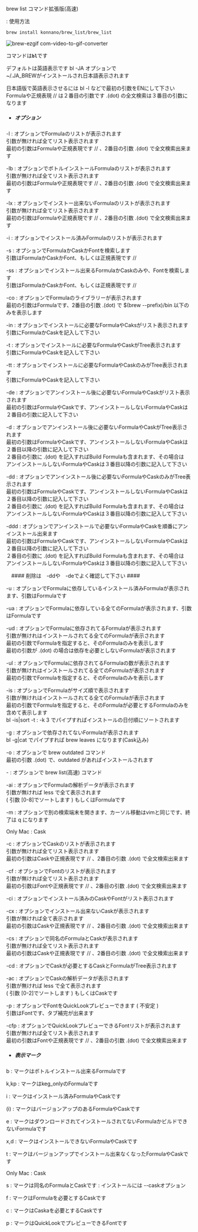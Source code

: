 brew list コマンド拡張版(高速)

: 使用方法

```
brew install konnano/brew_list/brew_list
```

![brew-ezgif com-video-to-gif-converter](https://github.com/konnano/brew_list/assets/73874687/10f3a2f8-9c02-46dc-a759-71a76304f131)


コマンドは<strong>`bl`</strong>です


デフォルトは英語表示です bl -JA オプションで  
~/.JA_BREWがインストールされ日本語表示されます

日本語版で英語表示させるには bl -l などで最初の引数をENにして下さい  
Formulaや正規表現 // は２番目の引数です .(dot) の全文検索は３番目の引数になります

- ##### オプション

-l : オプションでFormulaのリストが表示されます  
引数が無ければ全てリスト表示されます  
最初の引数はFormulaや正規表現です // 、2番目の引数 .(dot) で全文検索出来ます

-lb : オプションでボトルインストールFormulaのリストが表示されます  
引数が無ければ全てリスト表示されます  
最初の引数はFormulaや正規表現です // 、2番目の引数 .(dot) で全文検索出来ます

-lx : オプションでインストー出来ないFormulaのリストが表示されます  
引数が無ければ全てリスト表示されます  
最初の引数はFormulaや正規表現です // 、2番目の引数 .(dot) で全文検索出来ます

-i : オプションでインストール済みFormulaのリストが表示されます

-s : オプションでFormulaかCaskかFontを検索します  
引数はFormulaかCaskかFont、もしくは正規表現です //

-ss : オプションでインストール出来るFormulaかCaskのみや、Fontを検索します  
引数はFormulaかCaskかFont、もしくは正規表現です //

-co : オプションでFormulaのライブラリーが表示されます  
最初の引数はFormulaです、2番目の引数 .(dot) で $(brew --prefix)/bin 以下のみを表示します

-in : オプションでインストールに必要なFormulaやCaksがリスト表示されます  
引数にFormulaかCaskを記入して下さい

-t : オプションでインストールに必要なFormulaやCaskがTree表示されます  
引数にFormulaやCaskを記入して下さい

-tt : オプションでインストールに必要なFormulaやCaskのみがTree表示されます  
引数にFormulaやCaskを記入して下さい

-de : オプションでアンインストール後に必要ないFormulaやCaskがリスト表示されます  
最初の引数はFormulaやCaskです、アンインストールしないFormulaやCaskは２番目の引数に記入して下さい

-d : オプションでアンインストール後に必要ないFormulaやCaskがTree表示されます  
最初の引数はFormulaやCaskです、アンインストールしないFormulaやCaskは２番目以降の引数に記入して下さい  
２番目の引数に .(dot) を記入すればBuild Formulaも含まれます、その場合は  
アンインストールしないFormulaやCaskは３番目以降の引数に記入して下さい

-dd : オプションでアンインストール後に必要ないFormulaやCaskのみがTree表示されます  
最初の引数はFormulaやCaskです、アンインストールしないFormulaやCaskは２番目以降の引数に記入して下さい  
２番目の引数に .(dot) を記入すればBuild Formulaも含まれます、その場合は  
アンインストールしないFormulaやCaskは３番目以降の引数に記入して下さい

-ddd : オプションでアンインストールで必要ないFormulaやCaskを順番にアンインストール出来ます  
最初の引数はFormulaやCaskです、アンインストールしないFormulaやCaskは２番目以降の引数に記入して下さい  
２番目の引数に .(dot) を記入すればBuild Formulaも含まれます、その場合は  
アンインストールしないFormulaやCaskは３番目以降の引数に記入して下さい

　#### 削除は　-ddや　-deでよく確認して下さい ####

-u : オプションでFormulaに依存しているインストール済みFormulaが表示されます、引数はFormulaです

-ua : オプションでFormulaに依存している全てのFormulaが表示されます、引数はFormulaです

-ud : オプションでFormulaに依存されてるFormulaが表示されます  
引数が無けれはインストールされてる全てのFormulaが表示されます  
最初の引数でFormulaを指定すると、そのFormulaのみを表示します  
最初の引数が .(dot) の場合は依存を必要としないFormulaが表示されます

-ul : オプションでFormulaに依存されてるFormulaの数が表示されます  
引数が無けれはインストールされてる全てのFormulaが表示されます  
最初の引数でFormulaを指定すると、そのFormulaのみを表示します

-is : オプションでFormulaがサイズ順で表示されます  
引数が無けれはインストールされてる全てのFormulaが表示されます  
最初の引数でFormulaを指定すると、そのFormulaが必要とするFormulaのみを含めて表示します  
bl -is|sort -t : -k 3 でパイプすればインストールの日付順にソートされます

-g : オプションで依存されてないFormulaが表示されます  
bl -g|cat でパイプすれば brew leaves になります(Cask込み)

-o : オプションで brew outdated コマンド  
最初の引数 .(dot) で、outdated があればインストールされます

\- : オプションで brew list(高速) コマンド

-ai : オプションでFormulaの解析データが表示されます  
引数が無ければ less で全て表示されます  
( 引数 [0-8]でソートします ) もしくはFormulaです

-m : オプションで別の検索端末を開きます、カーソル移動はvimと同じです、終了は q になります

Only Mac : Cask

-c : オプションでCaskのリストが表示されます  
引数が無ければ全てリスト表示されます  
最初の引数はCaskや正規表現です // 、2番目の引数 .(dot) で全文検索出来ます

-cf : オプションでFontのリストが表示されます  
引数が無ければ全てリスト表示されます  
最初の引数はFontや正規表現です // 、2番目の引数 .(dot) で全文検索出来ます

-ci : オプションでインストール済みのCaskやFontがリスト表示されます

-cx : オプションでインストール出来ないCaskが表示されます  
引数が無ければ全て表示されます  
最初の引数はCaskや正規表現です // 、2番目の引数 .(dot) で全文検索出来ます

-cs : オプションで同名のFormulaとCaskが表示されます  
引数が無ければ全てリスト表示されます  
最初の引数はCaskや正規表現です // 、2番目の引数 .(dot) で全文検索出来ます

-cd : オプションでCaskが必要とするCaskとFormulaがTree表示されます

-ac : オプションでCaskの解析データが表示されます  
引数が無ければ less で全て表示されます  
( 引数 [0-2]でソートします ) もしくはCaskです

-p : オプションでFontをQuickLookプレビューできます ( 不安定 )  
引数はFontです、タブ補完が出来ます

-cfp : オプションでQuickLookプレビューできるFontリストが表示されます  
引数が無ければ全てリスト表示されます  
最初の引数はFontや正規表現です // 、2番目の引数 .(dot) で全文検索出来ます

- ##### 表示マーク

b : マークはボトルインストール出来るFormulaです

k,kp : マークはkeg_onlyのFormulaです

i : マークはインストール済みFormulaやCaskです

(i) : マークはバージョンアップのあるFormulaやCaskです

e : マークはダウンロードされてインストールされてないFormulaかビルドできないFormulaです

x,d : マークはインストールできないFormulaやCaskです

t : マークはバージョンアップでインストール出来なくなったFormulaやCaskです

Only Mac : Cask

s : マークは同名のFormulaとCaskです : インストールには --caskオプション

f : マークはFormulaを必要とするCaskです

c : マークはCaskaを必要とするCaskです

p : マークはQuickLookでプレビューできるFontです
